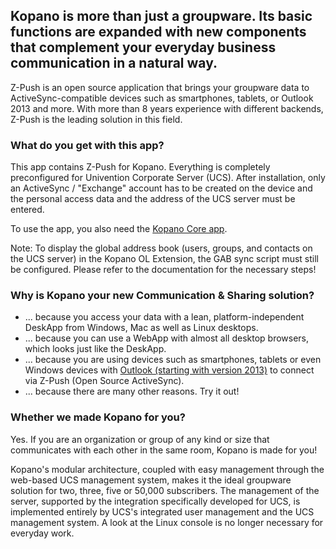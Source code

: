 ## Kopano is more than just a groupware. Its basic functions are expanded with new components that complement your everyday business communication in a natural way.  

Z-Push is an open source application that brings your groupware data to ActiveSync-compatible devices such as smartphones, tablets, or Outlook 2013 and more. With more than 8 years experience with different backends, Z-Push is the leading solution in this field.

### What do you get with this app?

This app contains Z-Push for Kopano. Everything is completely preconfigured for Univention Corporate Server (UCS). After installation, only an ActiveSync / "Exchange" account has to be created on the device and the personal access data and the address of the UCS server must be entered.

To use the app, you also need the [Kopano Core app](#module=appcenter:appcenter:0:id:kopano-core).

Note: To display the global address book (users, groups, and contacts on the UCS server) in the Kopano OL Extension, the GAB sync script must still be configured. Please refer to the documentation for the necessary steps!

### Why is Kopano your new Communication & Sharing solution?

*   ... because you access your data with a lean, platform-independent DeskApp from Windows, Mac as well as Linux desktops.
*   ... because you can use a WebApp with almost all desktop browsers, which looks just like the DeskApp.
*   ... because you are using devices such as smartphones, tablets or even Windows devices with [Outlook (starting with version 2013)](https://kopano.com/kopano-outlook-extension-available-final/) to connect via Z-Push (Open Source ActiveSync).
*   ... because there are many other reasons. Try it out!

### Whether we made Kopano for you?

Yes. If you are an organization or group of any kind or size that communicates with each other in the same room, Kopano is made for you!

Kopano's modular architecture, coupled with easy management through the web-based UCS management system, makes it the ideal groupware solution for two, three, five or 50,000 subscribers. The management of the server, supported by the integration specifically developed for UCS, is implemented entirely by UCS's integrated user management and the UCS management system. A look at the Linux console is no longer necessary for everyday work.
